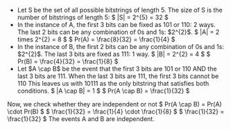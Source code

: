 <ul>
<li> Let S be the set of all possible bitstrings of length 5. 
The size of S is the number of bitstrings of length 5: $ |S| = 2^{5} = 32 $
	<li> In the instance of A, the first 3 bits can be fixed as 101 or 110: 2 ways. 
	      The last 2 bits can be any combination of 0s and 1s: $2^{2}$. 
$ |A| = 2 times 2^{2} = 8 $ 
$ Pr(A) = \frac{8}{32} = \frac{1}{4} $
	<li> In the instance of B, the first 2 bits can be any combination of 0s and 1s: $2^{2}$. 
The last 3 bits are fixed as 111: 1 way. 
$ |B| = 2^{2} = 4 $ 
$ Pr(B) = \frac{4}{32} = \frac{1}{8} $
	<li> Let $A \cap B$ be the event that the first 3 bits are 101 or 110 AND the last 3 bits are 111. 
When the last 3 bits are 111, the first 3 bits cannot be 110 
This leaves us with 10111 as the only bitstring that satisfies both conditions. 
$ |A \cap B| = 1 $ 
$ Pr(A \cap B) = \frac{1}{32} $
</ul>
Now, we check whether they are independent or not 
$ Pr(A \cap B) = Pr(A) \cdot Pr(B) $ 
$ \frac{1}{32} = \frac{1}{4} \cdot \frac{1}{8} $ 
$ \frac{1}{32} = \frac{1}{32} $ 
The events A and B are independent.

